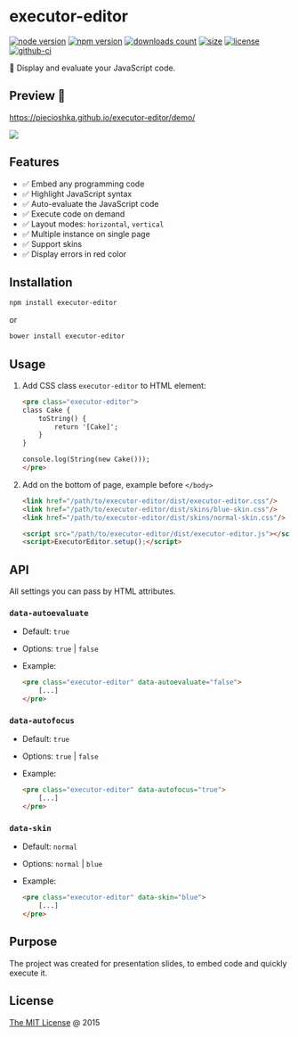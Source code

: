 # executor-editor

[![node version](https://img.shields.io/node/v/executor-editor.svg)](https://www.npmjs.com/package/executor-editor)
[![npm version](https://badge.fury.io/js/executor-editor.svg)](https://badge.fury.io/js/executor-editor)
[![downloads count](https://img.shields.io/npm/dt/executor-editor.svg)](https://www.npmjs.com/package/executor-editor)
[![size](https://packagephobia.com/badge?p=executor-editor)](https://packagephobia.com/result?p=executor-editor)
[![license](https://img.shields.io/npm/l/executor-editor.svg)](https://piecioshka.mit-license.org)
[![github-ci](https://github.com/piecioshka/executor-editor/actions/workflows/testing.yml/badge.svg)](https://github.com/piecioshka/executor-editor/actions/workflows/testing.yml)

🔨 Display and evaluate your JavaScript code.

## Preview 🎉

<https://piecioshka.github.io/executor-editor/demo/>

![](./screenshots/editor.png)

## Features

* ✅ Embed any programming code
* ✅ Highlight JavaScript syntax
* ✅ Auto-evaluate the JavaScript code
* ✅ Execute code on demand
* ✅ Layout modes: `horizontal`, `vertical`
* ✅ Multiple instance on single page
* ✅ Support skins
* ✅ Display errors in red color

## Installation

```bash
npm install executor-editor
```

or

```bash
bower install executor-editor
```

## Usage

1. Add CSS class `executor-editor` to HTML element:

    ```html
    <pre class="executor-editor">
    class Cake {
        toString() {
            return '[Cake]';
        }
    }

    console.log(String(new Cake()));
    </pre>
    ```

2. Add on the bottom of page, example before `</body>`

    ```html
    <link href="/path/to/executor-editor/dist/executor-editor.css"/>
    <link href="/path/to/executor-editor/dist/skins/blue-skin.css"/>
    <link href="/path/to/executor-editor/dist/skins/normal-skin.css"/>

    <script src="/path/to/executor-editor/dist/executor-editor.js"></script>
    <script>ExecutorEditor.setup();</script>
    ```

## API

All settings you can pass by HTML attributes.

### `data-autoevaluate`

* Default: `true`
* Options: `true` | `false`
* Example:

    ```html
    <pre class="executor-editor" data-autoevaluate="false">
        [...]
    </pre>
    ```

### `data-autofocus`

* Default: `true`
* Options: `true` | `false`
* Example:

    ```html
    <pre class="executor-editor" data-autofocus="true">
        [...]
    </pre>
    ```

### `data-skin`

* Default: `normal`
* Options: `normal` | `blue`
* Example:

    ```html
    <pre class="executor-editor" data-skin="blue">
        [...]
    </pre>
    ```

## Purpose

The project was created for presentation slides, to embed code and quickly execute it.

## License

[The MIT License](https://piecioshka.mit-license.org) @ 2015
